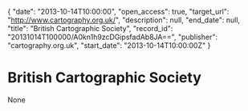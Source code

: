 {
  "date": "2013-10-14T10:00:00", 
  "open_access": true, 
  "target_url": "http://www.cartography.org.uk/", 
  "description": null, 
  "end_date": null, 
  "title": "British Cartographic Society", 
  "record_id": "20131014T100000/A0kn1h9zcDGipsfadAb8JA==", 
  "publisher": "cartography.org.uk", 
  "start_date": "2013-10-14T10:00:00Z"
}

# British Cartographic Society

None